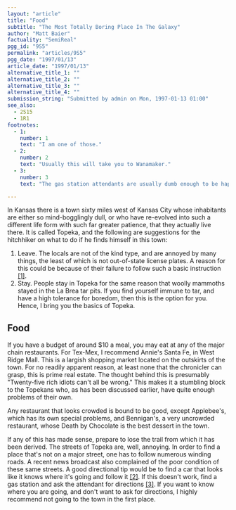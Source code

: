 ```yaml
---
layout: "article"
title: "Food"
subtitle: "The Most Totally Boring Place In The Galaxy"
author: "Matt Baier"
factuality: "SemiReal"
pgg_id: "9S5"
permalink: "articles/9S5"
pgg_date: "1997/01/13"
article_date: "1997/01/13"
alternative_title_1: ""
alternative_title_2: ""
alternative_title_3: ""
alternative_title_4: ""
submission_string: "Submitted by admin on Mon, 1997-01-13 01:00"
see_also:
  - 2S15
  - 1R1
footnotes: 
  - 1:
    number: 1
    text: "I am one of those."
  - 2:
    number: 2
    text: "Usually this will take you to Wanamaker."
  - 3:
    number: 3
    text: "The gas station attendants are usually dumb enough to be happy, but smart enough to tell you where to go."

---
```

<div>
<p>In Kansas there is a town sixty miles west of Kansas City whose inhabitants are either so mind-bogglingly dull, or who have re-evolved into such a different life form with such far greater patience, that they actually live there. It is called Topeka, and the following are suggestions for the hitchhiker on what to do if he finds himself in this town:</p>
<ol>
<li value="1">Leave. The locals are not of the kind type, and are annoyed by many things, the least of which is not out-of-state license plates. A reason for this could be because of their failure to follow such a basic instruction <a href="#footnote-body.1" name="footnote-link.1" class="footnote-link">[1]</a>.</li>
<li value="2">Stay. People stay in Topeka for the same reason that woolly mammoths stayed in the La Brea tar pits. If you find yourself immune to tar, and have a high tolerance for boredom, then this is the option for you. Hence, I bring you the basics of Topeka.</li>
</ol>
<h2>Food</h2>
<p>If you have a budget of around $10 a meal, you may eat at any of the major chain restaurants. For Tex-Mex, I recommend Annie's Santa Fe, in West Ridge Mall. This is a largish shopping market located on the outskirts of the town. For no readily apparent reason, at least none that the chronicler can grasp, this is prime real estate. The thought behind this is presumably "Twenty-five rich idiots can't all be wrong." This makes it a stumbling block to the Topekans who, as has been discussed earlier, have quite enough problems of their own.</p>
<p>Any restaurant that looks crowded is bound to be good, except Applebee's, which has its own special problems, and Bennigan's, a very uncrowded restaurant, whose Death by Chocolate is the best dessert in the town.</p>
<p>If any of this has made sense, prepare to lose the trail from which it has been derived. The streets of Topeka are, well, annoying. In order to find a place that's not on a major street, one has to follow numerous winding roads. A recent news broadcast also complained of the poor condition of these same streets. A good directional tip would be to find a car that looks like it knows where it's going and follow it <a href="#footnote-body.2" name="footnote-link.2" class="footnote-link">[2]</a>. If this doesn't work, find a gas station and ask the attendant for directions <a href="#footnote-body.3" name="footnote-link.3" class="footnote-link">[3]</a>. If you want to know where you are going, and don't want to ask for directions, I highly recommend not going to the town in the first place.</p>
</div>
